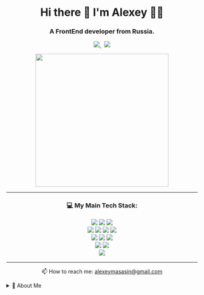 <h1 align='center'>
  Hi there 👋 I'm Alexey 👨‍💻
</h1>

<h3 align='center'>
  A FrontEnd developer from Russia.
</h3>

<p align='center'>
  <a href="mailto:alexeymasasin@gmail.com">
    <img src="https://img.shields.io/badge/Gmail-D14836?style=for-the-badge&logo=gmail&logoColor=white" />        
  </a>&nbsp;
  <a href="https://t.me/alexeymasasin/" target="_blank">
    <img src="https://img.shields.io/badge/Telegram-2CA5E0?style=for-the-badge&logo=telegram&logoColor=white" />
  </a>
</p>

<p align='center'>
  <a href="#"><img src="https://github-readme-stats.vercel.app/api?username=alexeymasasin&show_icons=true&count_private=true&theme=github_dark&hide_border=true" width="350"></a>
</p>

---

<h3 align='center'>
  💻 My Main Tech Stack:
  <br/><br/>
  <img src="https://img.shields.io/badge/JavaScript-323330?style=for-the-badge&logo=javascript&logoColor=F7DF1E" />
  <img src="https://img.shields.io/badge/TypeScript-007ACC?style=for-the-badge&logo=typescript&logoColor=white" />
  <img src="https://img.shields.io/badge/Node%20js-339933?style=for-the-badge&logo=nodedotjs&logoColor=white" />
  <br/>
  <img src="https://img.shields.io/badge/React-20232A?style=for-the-badge&logo=react&logoColor=61DAFB" />
  <img src="https://img.shields.io/badge/Redux-593D88?style=for-the-badge&logo=redux&logoColor=white" />
  <img src="https://img.shields.io/badge/Tailwind_CSS-38B2AC?style=for-the-badge&logo=tailwind-css&logoColor=white" />
  <img src="https://img.shields.io/badge/axios-671ddf?&style=for-the-badge&logo=axios&logoColor=white" />
  <br/>
  <img src="https://img.shields.io/badge/HTML5-E34F26?style=for-the-badge&logo=html5&logoColor=white" />
  <img src="https://img.shields.io/badge/CSS3-1572B6?style=for-the-badge&logo=css3&logoColor=white" />
  <img src="https://img.shields.io/badge/Bootstrap-563D7C?style=for-the-badge&logo=bootstrap&logoColor=white" />
  <br/>
  <img src="https://img.shields.io/badge/WebStorm-000000?style=for-the-badge&logo=WebStorm&logoColor=white" />
  <img src="https://img.shields.io/badge/VSCode-0078D4?style=for-the-badge&logo=visual%20studio%20code&logoColor=white" />
  <br/>
  <img src="https://img.shields.io/badge/GIT-E44C30?style=for-the-badge&logo=git&logoColor=white" />
</h3>

---

<p align='center'>
  📫 How to reach me: <a href='mailto:alexeymasasin@gmail.com'>alexeymasasin@gmail.com</a>
</p>

<details>
  <summary>📃 About Me</summary>

## Education

- 📖 **Web & Multimedia Development (09.02.07, Information Systems and Programming)**\
  📆 **2024 - 2027**\
  📍 **IT-Hub College** – Moscow, Russia

- 💻 **Online Web-Dev Courses**\
  📆 **2023 - 2024**\
  🌐 **Stepik.org** – <a href="https://stepik.org/users/470705820/profile">Profile Page</a>

## General

My name is Alexey, I'm a 21-year-old male from Russia, Web-Dev student (since 2024).

## Outside Interests

In my free time I am a musician, film and video-game buff.

</details>
